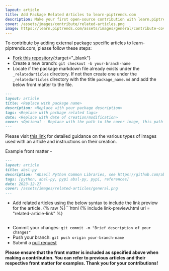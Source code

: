 ```yaml
---
layout: article
title: Add Package Related Articles to learn-piptrends.com
description: Make your first open-source contribution with learn.piptrends.com. Contribute by submitting articles, adding related articles or answering FAQs.
cover: /assets/images/contribute/related-articles.png
image: https://learn.piptrends.com/assets/images/general/contribute-cover.png
---
```


To contribute by adding external package specific articles to learn-piptrends.com, please follow these steps:

- [Fork this repository](https://github.com/tankala/learn-pip-trends/fork){:target="_blank"}
- Create a new branch: `git checkout -b your-branch-name`
- Locate if the package markdown file already exists under the `_relatedarticles` directory. If not then create one under the `_relatedarticles` directory with the title `package_name.md` and add the below front matter to the file.
```markdown
---
layout: article
title: <Replace with package name>
description: <Replace with your package description>
tags: <Replace with package related tags>
date: <Replace with date of creation/modification>
cover: <Optional - Replace with the path to the cover image, this path can be relative>
---
```
  Please visit [this link](../images.) for detailed guidance on the various types of images used with an article and instructions on their creation. 
  
  Example front matter - 
  ```markdown
---
layout: article
title: absl-py
description: "Abseil Python Common Libraries, see https://github.com/abseil/abseil-py."
tags: [python, absl-py, pypi absl-py, pypi, references]
date: 2023-12-27
cover: /assets/images/related-articles/general.png
---
  ```
- Add related articles using the below syntax to include the link preview for the article. 
  {% raw %}```html
  {% include link-preview.html url = "related-article-link" %}
  ```{% endraw %}

- Commit your changes: ```git commit -m "Brief description of your changes"```
- Push your branch: ```git push origin your-branch-name```
- Submit a [pull request](https://docs.github.com/en/pull-requests/collaborating-with-pull-requests/proposing-changes-to-your-work-with-pull-requests/creating-a-pull-request)

**Please ensure that the front matter is included as specified above when making a contribution. You can refer to previous articles and their respective front matter for examples. Thank you for your contributions!**
